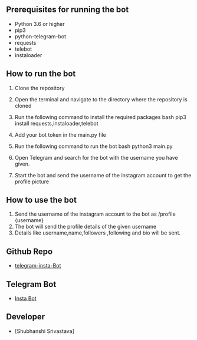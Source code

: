 
## Prerequisites for running the bot
- Python 3.6 or higher
- pip3
- python-telegram-bot
- requests
- telebot
- instaloader

## How to run the bot
1. Clone the repository
2. Open the terminal and navigate to the directory where the repository is cloned
3. Run the following command to install the required packages
bash
pip3 install requests,instaloader,telebot

4. Add your bot token in the main.py file
5. Run the following command to run the bot
bash
python3 main.py

6. Open Telegram and search for the bot with the username you have given.
7. Start the bot and send the username of the instagram account to get the profile picture


## How to use the bot
1. Send the username of the instagram account to the bot as /profile {username}
2. The bot will send the profile details of the given username
3. Details like username,name,followers ,following and bio will be sent.

## Github Repo
- [telegram-insta-Bot](https://github.com/Shubhanshisrivastava/telegram_insta_bot)

## Telegram Bot
- [Insta Bot](https://t.me/insta_bot)

## Developer
- [Shubhanshi Srivastava]